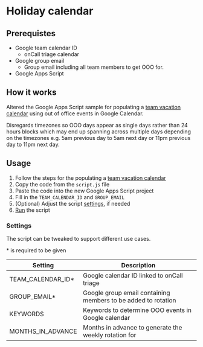 # Holiday calendar

## Prerequistes

* Google team calendar ID
    * onCall triage calendar
* Google group email
    * Group email including all team members to get OOO for.
* Google Apps Script

## How it works

Altered the Google Apps Script sample for populating a [team vacation calendar](https://developers.google.com/apps-script/samples/automations/vacation-calendar) using out of office events in Google Calendar.

Disregards timezones so OOO days appear as single days rather than 24 hours blocks which may end up spanning across multiple days depending on the timezones e.g. 5am previous day to 5am next day or 11pm previous day to 11pm next day.

## Usage

1. Follow the steps for the populating a [team vacation calendar](https://developers.google.com/apps-script/samples/automations/vacation-calendar)
1. Copy the code from the `script.js` file
1. Paste the code into the new Google Apps Script project
1. Fill in the `TEAM_CALENDAR_ID` and `GROUP_EMAIL`
1. (Optional) Adjust the script [settings](#settings), if needed
1. [Run](https://developers.google.com/apps-script/samples/automations/vacation-calendar#step_3_populate_the_calendar) the script

### Settings

The script can be tweaked to support different use cases.

\* is required to be given

| Setting                      | Description                                                                            |
| ---------------------------- | --------------------------------------------------------------------------------       |
| TEAM_CALENDAR_ID*            | Google calendar ID linked to onCall triage                                             |
| GROUP_EMAIL*                 | Google group email containing members to be added to rotation                          |
| KEYWORDS                     | Keywords to determine OOO events in Google calendar                                    |
| MONTHS_IN_ADVANCE            | Months in advance to generate the weekly rotation for                                  |